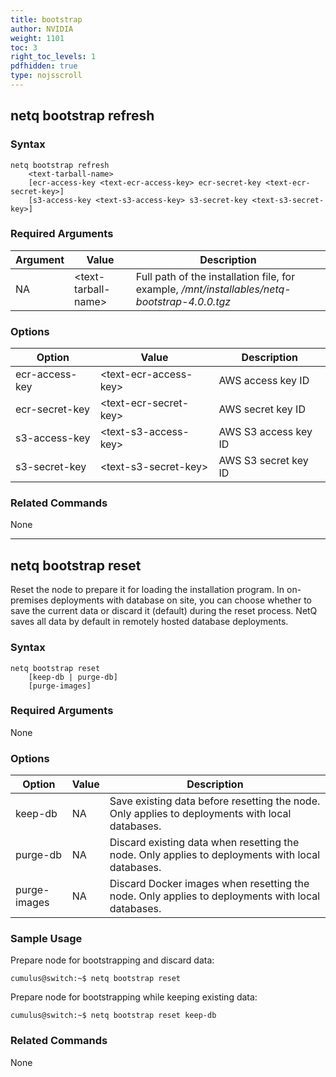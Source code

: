 ```yaml
---
title: bootstrap
author: NVIDIA
weight: 1101
toc: 3
right_toc_levels: 1
pdfhidden: true
type: nojsscroll
---
```

## netq bootstrap refresh

### Syntax

```
netq bootstrap refresh 
    <text-tarball-name> 
    [ecr-access-key <text-ecr-access-key> ecr-secret-key <text-ecr-secret-key>]
    [s3-access-key <text-s3-access-key> s3-secret-key <text-s3-secret-key>]
```

### Required Arguments

| Argument | Value | Description |
| ---- | ---- | ---- |
| NA | \<text-tarball-name\> | Full path of the installation file, for example, */mnt/installables/netq-bootstrap-4.0.0.tgz*  |

### Options

| Option | Value | Description |
| ---- | ---- | ---- |
| ecr-access-key | \<text-ecr-access-key\> | AWS access key ID |
| ecr-secret-key| \<text-ecr-secret-key\>| AWS secret key ID |
| s3-access-key | \<text-s3-access-key\> | AWS S3 access key ID |
| s3-secret-key| \<text-s3-secret-key\>| AWS S3 secret key ID |

<!--
### Sample Usage

-->

### Related Commands

None

- - -
## netq bootstrap reset

Reset the node to prepare it for loading the installation program. In on-premises deployments with database on site, you can choose whether to save the current data or discard it (default) during the reset process. NetQ saves all data by default in remotely hosted database deployments.

### Syntax

```
netq bootstrap reset
    [keep-db | purge-db]
    [purge-images]
```

### Required Arguments

None

### Options

| Option | Value | Description |
| ---- | ---- | ---- |
| keep-db | NA | Save existing data before resetting the node. Only applies to deployments with local databases. |
| purge-db | NA | Discard existing data when resetting the node. Only applies to deployments with local databases. |
| purge-images | NA | Discard Docker images when resetting the node. Only applies to deployments with local databases. |

### Sample Usage

Prepare node for bootstrapping and discard data:

```
cumulus@switch:~$ netq bootstrap reset
```

Prepare node for bootstrapping while keeping existing data:

```
cumulus@switch:~$ netq bootstrap reset keep-db
```

### Related Commands

None



